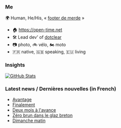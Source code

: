 ### Me

🌍 Human, He/His, « [footer de merde](https://open-time.net/post/2013/07/17/La-veritable-histoire-du-Footer-de-merde-) » 
* 🏠 https://open-time.net 
* 🛠️ Lead dev' of [dotclear](https://git.dotclear.org/dev/dotclear)
* 📷 photo, 🚲 vélo, 🏍️ moto 
* 🇫🇷 native, 🇬🇧 speaking, 🇪🇺 living

### Insights

[![GitHub Stats](https://github-readme-stats-sigma-five.vercel.app/api?username=franck-paul)](https://github.com/franck-paul)

### Latest news / Dernières nouvelles (in French)

<!-- BLOG-POST-LIST:START -->
- [Avantage](https://open-time.net/post/2024/07/12/Avantage)
- [Finalement](https://open-time.net/post/2024/07/11/Finalement)
- [Deux mois à l&#39;avance](https://open-time.net/post/2024/07/10/Deux-mois-a-l-avance)
- [Zéro brun dans le glaz breton](https://open-time.net/post/2024/07/09/Zero-brun-dans-le-glaz-breton)
- [Dimanche matin](https://open-time.net/post/2024/07/08/Dimanche-matin)
<!-- BLOG-POST-LIST:END -->
